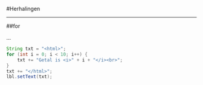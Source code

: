 #Herhalingen

---

##for

...

```java
String txt = "<html>";
for (int i = 0; i < 10; i++) {
    txt += "Getal is <i>" + i + "</i><br>";     
}
txt += "</html>";
lbl.setText(txt);
```





